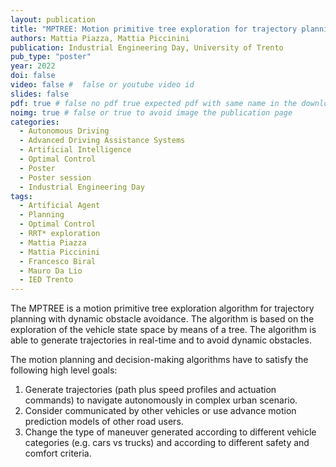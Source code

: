 ```yaml
---
layout: publication
title: "MPTREE: Motion primitive tree exploration for trajectory planning with dynamic obstacle avoidance"
authors: Mattia Piazza, Mattia Piccinini
publication: Industrial Engineering Day, University of Trento
pub_type: "poster"
year: 2022
doi: false
video: false #  false or youtube video id
slides: false
pdf: true # false no pdf true expected pdf with same name in the download folder
noimg: true # false or true to avoid image the publication page
categories:
  - Autonomous Driving
  - Advanced Driving Assistance Systems
  - Artificial Intelligence
  - Optimal Control
  - Poster
  - Poster session
  - Industrial Engineering Day
tags:
  - Artificial Agent
  - Planning
  - Optimal Control
  - RRT* exploration
  - Mattia Piazza
  - Mattia Piccinini
  - Francesco Biral
  - Mauro Da Lio
  - IED Trento
---
```


The MPTREE is a motion primitive tree exploration algorithm for trajectory planning with dynamic obstacle avoidance. The algorithm is based on the exploration of the vehicle state space by means of a tree. The algorithm is able to generate trajectories in real-time and to avoid dynamic obstacles.

The motion planning and decision-making algorithms have to satisfy the following high level goals:

  1. Generate trajectories (path plus speed profiles and actuation commands) to navigate autonomously in complex urban scenario.
  2. Consider communicated by other vehicles or use advance motion prediction models of other road users.
  3. Change the type of maneuver generated according to different vehicle categories (e.g. cars vs trucks) and according to different safety and comfort criteria.

<!-- The Tree Planner algorithm (TP) is the core of the maneuver generation. From a general overview the TP major iteration is composed by two main parts: the update and the tree expansion loop (sub-iterations). The TP receives information about the environment from perception and sensors and updates its internal state. In this scenario update, information are collected about the current states of the ego vehicle, about the map (via Electronic Horizon or similar), obstacles characteristic values and, if cooperative feature is active also the exchanged maneuvers.

As a first step the road geometry is populated with a mesh of way lines and extends the information of those elements with kinematic, dynamic and legal constraints (i.e. maximum velocity due to curvature, maximum legal velocity) or time-space prohibition-inhibition related to obstacles.

After this first setup step the algorithm performs the tree expansion.  The expansion is developed with an anytime approach. At every loop iteration the algorithm checks for the exit condition which is function of a maximum number of iterations and or a maximum time.
Here we summarize the basic principle behind the loop. The TP sample a new point with some characteristics such as position velocity and heading. Multiple approaches can be used to choose a new point (i.e. the RRT* implementation is based on random sampling). In our implementation we choose to exploit a mixed approach combining a greedy approach with known maneuvers, a structured lattice-like exploration and a random part. In this way we can enforce the TP to populate waypoints with a specific density in some region (i.e. explore most interesting zones and/or states).
Then the tree expansion tries to find a parent for the new sampled node. For each candidate parent in the neighbors’ list (previous) of the new waypoint it tries to connect and select the best one that satisfies all constraints. If no connection is available due to constraints or lack of neighbors, the new sample point is discarded. Elsewhere, the waypoint and its connection is stored and the rewiring procedure can be called. The rewiring aims at checking if new sampled node is a better parent for a sub-branch of the tree. For each candidate rewire in the neighbors’ list (forward) of the new waypoint it tries to connect and select the best one that satisfies all constraints. If it is better than the previously stored one, the subtree is updated, otherwise the tree remain the same.
At the end of the loop, the exit condition is checked. If it is satisfied, the loop is terminated, the best planned solution planned so far evaluated are implemented and communicated. If the exit condition is not yet satisfied another the expansion loop is reiterated looking for a better maneuver.
The faster the sub-iteration the larger the state set explored therefore the bigger tree is generated. The number of explored nodes plays a key role in the maneuver selection. A low number of nodes can produce an ill-conditioned fluctuating maneuver, while a reasonable number of nodes fairly approximate an optimal maneuver and a stable solution. Different implementation strategies can be adopted to improve the expansion phase in order not to explore not promising states and refine the best maneuvers. -->

